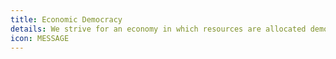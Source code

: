 ```yaml
---
title: Economic Democracy
details: We strive for an economy in which resources are allocated democratically rather than through market forces.
icon: MESSAGE
---
```

